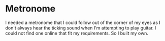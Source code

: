 # Metronome

I needed a metronome that I could follow out of the corner of my
eyes as I don't always hear the ticking sound when I'm attempting
to play guitar. I could not find one online that fit my requirements.
So I built my own.
